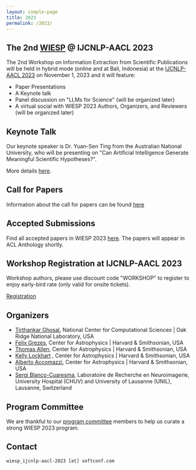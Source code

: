 ```yaml
---
layout: simple-page
title: 2023
permalink: /2023/
---
```


## The 2nd [WIESP](https://ui.adsabs.harvard.edu/WIESP/) @ IJCNLP-AACL 2023 

The 2nd Workshop on Information Extraction from Scientific Publications will be held in hybrid mode (online and at Bali, Indonesia) at the [IJCNLP-AACL 2023](http://www.ijcnlp-aacl2023.org/) on November 1, 2023 and it will feature:

- Paper Presentations
- A Keynote talk
- Panel discussion on "LLMs for Science" (will be organized later)
- A virtual social with WIESP 2023 Authors, Organizers, and Reviewers (will be organized later)

## Keynote Talk
Our keynote speaker is Dr. Yuan-Sen Ting from the Australian National University, who will be presenting on "Can Artificial Intelligence Generate Meaningful Scientific Hypotheses?".  

More details [here](keynote).

## Call for Papers

Information about the call for papers can be found [here](/call_for_papers)

## Accepted Submissions

Find all accepted papers in WIESP 2023 [here](accepted_submissions). The papers will appear in ACL Anthology shortly.


## Workshop Registration at IJCNLP-AACL 2023

Workshop authors, please use discount code "WORKSHOP" to register to enjoy early-bird rate (only valid for onsite tickets).

[Registration](https://reg.eventnook.com/event/ijcnlp-aacl-2023/home)

## Organizers

- [Tirthankar Ghosal](https://elitr.eu/tirthankar-ghosal), National Center for Computational Sciences \| Oak Ridge National Laboratory, USA
- [Felix Grezes](https://ui.adsabs.harvard.edu/about/team/team/fgrezes.html), Center for Astrophysics \| Harvard & Smithsonian, USA
- [Thomas Allen](https://ui.adsabs.harvard.edu/about/team/team/tallen.html), Center for Astrophysics \| Harvard & Smithsonian, USA
- [Kelly Lockhart](https://ui.adsabs.harvard.edu/about/team/team/klockhart.html) , Center for Astrophysics \| Harvard & Smithsonian, USA
- [Alberto Accomazzi](https://ui.adsabs.harvard.edu/about/team/team/aaccomazzi.html), Center for Astrophysics \| Harvard & Smithsonian, USA
- [Sergi Blanco-Cuaresma](https://blancocuaresma.com/s/), Laboratoire de Recherche en Neuroimagerie, University Hospital (CHUV) and University of Lausanne (UNIL), Lausanne, Switzerland

## Program Committee

We are thankful to our [program committee](ProgramCommittee) members to help us curate a strong WIESP 2023 program.

## Contact

`wiesp_ijcnlp-aacl-2023 [at] softconf.com`
